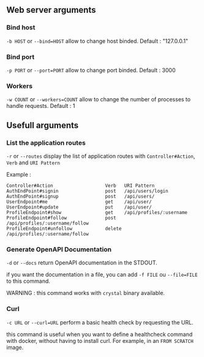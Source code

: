 ## Web server arguments

### Bind host

`-b HOST` or `--bind=HOST` allow to change host binded. Default : "127.0.0.1" 

### Bind port

`-p PORT` or `--port=PORT` allow to change port binded. Default : 3000

### Workers

`-w COUNT` or `--workers=COUNT` allow to change the number of processes to handle requests. Default : 1

## Usefull arguments

### List the application routes

`-r` or `--routes` display the list of application routes with `Controller#Action`, `Verb` and `URI Pattern`

Example : 

```shell
Controller#Action                   Verb   URI Pattern
AuthEndPoint#signin                 post   /api/users/login
AuthEndPoint#signup                 post   /api/users/
UserEndpoint#me                     get    /api/user/
UserEndpoint#update                 put    /api/user/
ProfileEndpoint#show                get    /api/profiles/:username
ProfileEndpoint#follow              post   /api/profiles/:username/follow
ProfileEndpoint#unfollow            delete /api/profiles/:username/follow
```

### Generate OpenAPI Documentation

`-d` or `--docs` return OpenAPI documentation in the STDOUT.

if you want the documentation in a file, you can add `-f FILE` ou `--file=FILE` to this command.

WARNING : this command works with `crystal` binary available.

### Curl

`-c URL` or `--curl=URL` perform a basic health check by requesting the URL.

this command is useful when you want to define a healthcheck command with docker, without having to install curl. For example, in an `FROM SCRATCH` image.